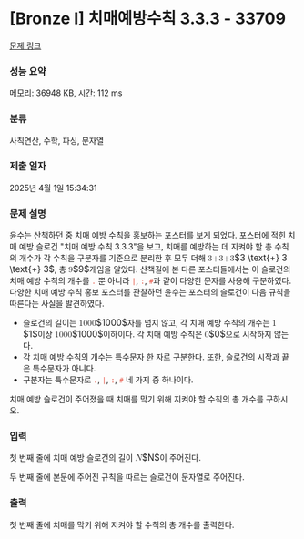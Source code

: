 # [Bronze I] 치매예방수칙 3.3.3 - 33709 

[문제 링크](https://www.acmicpc.net/problem/33709) 

### 성능 요약

메모리: 36948 KB, 시간: 112 ms

### 분류

사칙연산, 수학, 파싱, 문자열

### 제출 일자

2025년 4월 1일 15:34:31

### 문제 설명

<p>윤수는 산책하던 중 치매 예방 수칙을 홍보하는 포스터를 보게 되었다. 포스터에 적힌 치매 예방 슬로건 "치매 예방 수칙 3.3.3"을 보고, 치매를 예방하는 데 지켜야 할 총 수칙의 개수가 각 수칙을 구분자를 기준으로 분리한 후 모두 더해 <mjx-container class="MathJax" jax="CHTML" style="font-size: 109%; position: relative;"><mjx-math class="MJX-TEX" aria-hidden="true"><mjx-mn class="mjx-n"><mjx-c class="mjx-c33"></mjx-c></mjx-mn><mjx-mtext class="mjx-n"><mjx-c class="mjx-c2B"></mjx-c></mjx-mtext><mjx-mn class="mjx-n"><mjx-c class="mjx-c33"></mjx-c></mjx-mn><mjx-mtext class="mjx-n"><mjx-c class="mjx-c2B"></mjx-c></mjx-mtext><mjx-mn class="mjx-n"><mjx-c class="mjx-c33"></mjx-c></mjx-mn></mjx-math><mjx-assistive-mml unselectable="on" display="inline"><math xmlns="http://www.w3.org/1998/Math/MathML"><mn>3</mn><mtext>+</mtext><mn>3</mn><mtext>+</mtext><mn>3</mn></math></mjx-assistive-mml><span aria-hidden="true" class="no-mathjax mjx-copytext">$3 \text{+} 3 \text{+} 3$</span></mjx-container>, 총 <mjx-container class="MathJax" jax="CHTML" style="font-size: 109%; position: relative;"><mjx-math class="MJX-TEX" aria-hidden="true"><mjx-mn class="mjx-n"><mjx-c class="mjx-c39"></mjx-c></mjx-mn></mjx-math><mjx-assistive-mml unselectable="on" display="inline"><math xmlns="http://www.w3.org/1998/Math/MathML"><mn>9</mn></math></mjx-assistive-mml><span aria-hidden="true" class="no-mathjax mjx-copytext">$9$</span></mjx-container>개임을 알았다. 산책길에 본 다른 포스터들에서는 이 슬로건의 치매 예방 수칙의 개수를 <span style="color:#e74c3c;"><code>.</code></span> 뿐 아니라 <span style="color:#e74c3c;"><code>|</code></span>, <span style="color:#e74c3c;"><code>:</code></span>, <span style="color:#e74c3c;"><code>#</code></span>과 같이 다양한 문자를 사용해 구분하였다. 다양한 치매 예방 수칙 홍보 포스터를 관찰하던 윤수는 포스터의 슬로건이 다음 규칙을 따른다는 사실을 발견하였다.</p>

<ul>
	<li>슬로건의 길이는 <mjx-container class="MathJax" jax="CHTML" style="font-size: 109%; position: relative;"><mjx-math class="MJX-TEX" aria-hidden="true"><mjx-mn class="mjx-n"><mjx-c class="mjx-c31"></mjx-c><mjx-c class="mjx-c30"></mjx-c><mjx-c class="mjx-c30"></mjx-c><mjx-c class="mjx-c30"></mjx-c></mjx-mn></mjx-math><mjx-assistive-mml unselectable="on" display="inline"><math xmlns="http://www.w3.org/1998/Math/MathML"><mn>1000</mn></math></mjx-assistive-mml><span aria-hidden="true" class="no-mathjax mjx-copytext">$1000$</span></mjx-container>자를 넘지 않고, 각 치매 예방 수칙의 개수는 <mjx-container class="MathJax" jax="CHTML" style="font-size: 109%; position: relative;"><mjx-math class="MJX-TEX" aria-hidden="true"><mjx-mn class="mjx-n"><mjx-c class="mjx-c31"></mjx-c></mjx-mn></mjx-math><mjx-assistive-mml unselectable="on" display="inline"><math xmlns="http://www.w3.org/1998/Math/MathML"><mn>1</mn></math></mjx-assistive-mml><span aria-hidden="true" class="no-mathjax mjx-copytext">$1$</span></mjx-container>이상 <mjx-container class="MathJax" jax="CHTML" style="font-size: 109%; position: relative;"><mjx-math class="MJX-TEX" aria-hidden="true"><mjx-mn class="mjx-n"><mjx-c class="mjx-c31"></mjx-c><mjx-c class="mjx-c30"></mjx-c><mjx-c class="mjx-c30"></mjx-c><mjx-c class="mjx-c30"></mjx-c></mjx-mn></mjx-math><mjx-assistive-mml unselectable="on" display="inline"><math xmlns="http://www.w3.org/1998/Math/MathML"><mn>1000</mn></math></mjx-assistive-mml><span aria-hidden="true" class="no-mathjax mjx-copytext">$1000$</span></mjx-container>이하이다. 각 치매 예방 수칙은 <mjx-container class="MathJax" jax="CHTML" style="font-size: 109%; position: relative;"><mjx-math class="MJX-TEX" aria-hidden="true"><mjx-mn class="mjx-n"><mjx-c class="mjx-c30"></mjx-c></mjx-mn></mjx-math><mjx-assistive-mml unselectable="on" display="inline"><math xmlns="http://www.w3.org/1998/Math/MathML"><mn>0</mn></math></mjx-assistive-mml><span aria-hidden="true" class="no-mathjax mjx-copytext">$0$</span></mjx-container>으로 시작하지 않는다.</li>
	<li>각 치매 예방 수칙의 개수는 특수문자 한 자로 구분한다. 또한, 슬로건의 시작과 끝은 특수문자가 아니다.</li>
	<li>구분자는 특수문자로 <span style="color:#e74c3c;"><code>.</code></span>, <span style="color:#e74c3c;"><code>|</code></span>, <span style="color:#e74c3c;"><code>:</code></span>, <span style="color:#e74c3c;"><code>#</code></span> 네 가지 중 하나이다.</li>
</ul>

<p>치매 예방 슬로건이 주어졌을 때 치매를 막기 위해 지켜야 할 수칙의 총 개수를 구하시오.</p>

### 입력 

 <p>첫 번째 줄에 치매 예방 슬로건의 길이 <mjx-container class="MathJax" jax="CHTML" style="font-size: 109%; position: relative;"><mjx-math class="MJX-TEX" aria-hidden="true"><mjx-mi class="mjx-i"><mjx-c class="mjx-c1D441 TEX-I"></mjx-c></mjx-mi></mjx-math><mjx-assistive-mml unselectable="on" display="inline"><math xmlns="http://www.w3.org/1998/Math/MathML"><mi>N</mi></math></mjx-assistive-mml><span aria-hidden="true" class="no-mathjax mjx-copytext">$N$</span></mjx-container>이 주어진다.</p>

<p>두 번째 줄에 본문에 주어진 규칙을 따르는 슬로건이 문자열로 주어진다.</p>

### 출력 

 <p>첫 번째 줄에 치매를 막기 위해 지켜야 할 수칙의 총 개수를 출력한다.</p>

